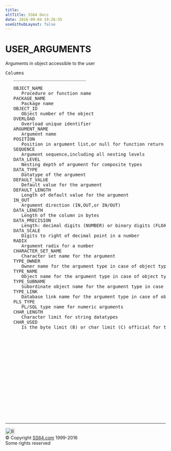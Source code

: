 ```yaml
---
title:
altTitle: SS64 Docs
date: 2016-09-04 19:26:55
useGithubLayout: false
---
```

<!-- #BeginLibraryItem "/Library/head_orad.lbi" --><!-- #EndLibraryItem --><h1>USER_ARGUMENTS </h1><p> Arguments in object accessible to the user </p> 
 
<pre>Columns
   ___________________________
 
   OBJECT_NAME
      Procedure or function name
   PACKAGE_NAME
      Package name
   OBJECT_ID
      Object number of the object
   OVERLOAD
      Overload unique identifier
   ARGUMENT_NAME
      Argument name
   POSITION
      Position in argument list,or null for function return value
   SEQUENCE
      Argument sequence,including all nesting levels
   DATA_LEVEL
      Nesting depth of argument for composite types
   DATA_TYPE
      Datatype of the argument
   DEFAULT_VALUE
      Default value for the argument
   DEFAULT_LENGTH
      Length of default value for the argument
   IN_OUT
      Argument direction (IN,OUT,or IN/OUT)
   DATA_LENGTH
      Length of the column in bytes
   DATA_PRECISION
      Length: decimal digits (NUMBER) or binary digits (FLOAT)
   DATA_SCALE
      Digits to right of decimal point in a number
   RADIX
      Argument radix for a number
   CHARACTER_SET_NAME
      Character set name for the argument
   TYPE_OWNER
      Owner name for the argument type in case of object types
   TYPE_NAME
      Object name for the argument type in case of object types
   TYPE_SUBNAME
      Subordinate object name for the argument type in case of object types
   TYPE_LINK
      Database link name for the argument type in case of object types
   PLS_TYPE
      PL/SQL type name for numeric arguments
   CHAR_LENGTH
      Character limit for string datatypes
   CHAR_USED
      Is the byte limit (B) or char limit (C) official for this string?

</pre><!-- #BeginLibraryItem "/Library/foot_orad.lbi" --><p>
<!-- oracle-footer -->
<ins class="adsbygoogle" style="display:inline-block;width:300px;height:250px" data-ad-client="ca-pub-6140977852749469" data-ad-slot="4275490898"></ins>
<script>
(adsbygoogle = window.adsbygoogle || []).push({});
</script></p>
<hr>
<div id="bl" class="footer"><a href="USER_ARGUMENTS.html#"><img src="../images/top.png" width="30" height="22" alt="Back to the Top"></a></div>
<div id="br" class="footer, tagline">© Copyright <a href="../index.html">SS64.com</a> 1999-2016<br>
Some rights reserved</div>
<!-- #EndLibraryItem -->

